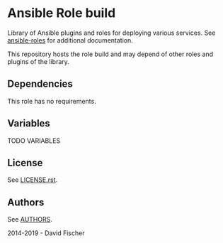# Ansible Role build

Library of Ansible plugins and roles for deploying various services.
See [ansible-roles](https://github.com/davidfischer-ch/ansible-roles) for additional documentation.

This repository hosts the role build and may depend of other roles and plugins of the library.

## Dependencies

This role has no requirements.

## Variables

TODO VARIABLES

## License

See [LICENSE.rst](LICENSE.rst).

## Authors

See [AUTHORS](AUTHORS).

2014-2019 - David Fischer
